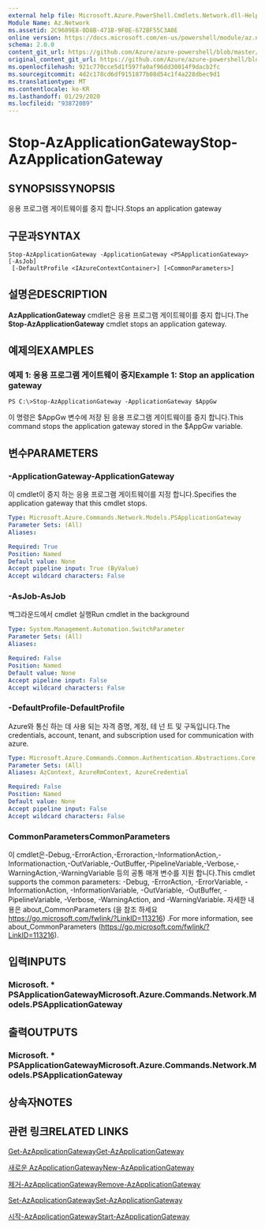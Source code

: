 ```yaml
---
external help file: Microsoft.Azure.PowerShell.Cmdlets.Network.dll-Help.xml
Module Name: Az.Network
ms.assetid: 2C9609E8-0D8B-471B-9F0E-672BF55C3A0E
online version: https://docs.microsoft.com/en-us/powershell/module/az.network/stop-azapplicationgateway
schema: 2.0.0
content_git_url: https://github.com/Azure/azure-powershell/blob/master/src/Network/Network/help/Stop-AzApplicationGateway.md
original_content_git_url: https://github.com/Azure/azure-powershell/blob/master/src/Network/Network/help/Stop-AzApplicationGateway.md
ms.openlocfilehash: 921c770cce5d1f597fa0af96dd30014f9dacb2fc
ms.sourcegitcommit: 4d2c178cd6df9151877b08d54c1f4a228dbec9d1
ms.translationtype: MT
ms.contentlocale: ko-KR
ms.lasthandoff: 01/29/2020
ms.locfileid: "93872089"
---
```

# <span data-ttu-id="5589f-101">Stop-AzApplicationGateway</span><span class="sxs-lookup"><span data-stu-id="5589f-101">Stop-AzApplicationGateway</span></span>

## <span data-ttu-id="5589f-102">SYNOPSIS</span><span class="sxs-lookup"><span data-stu-id="5589f-102">SYNOPSIS</span></span>
<span data-ttu-id="5589f-103">응용 프로그램 게이트웨이를 중지 합니다.</span><span class="sxs-lookup"><span data-stu-id="5589f-103">Stops an application gateway</span></span>

## <span data-ttu-id="5589f-104">구문과</span><span class="sxs-lookup"><span data-stu-id="5589f-104">SYNTAX</span></span>

```
Stop-AzApplicationGateway -ApplicationGateway <PSApplicationGateway> [-AsJob]
 [-DefaultProfile <IAzureContextContainer>] [<CommonParameters>]
```

## <span data-ttu-id="5589f-105">설명은</span><span class="sxs-lookup"><span data-stu-id="5589f-105">DESCRIPTION</span></span>
<span data-ttu-id="5589f-106">**AzApplicationGateway** cmdlet은 응용 프로그램 게이트웨이를 중지 합니다.</span><span class="sxs-lookup"><span data-stu-id="5589f-106">The **Stop-AzApplicationGateway** cmdlet stops an application gateway.</span></span>

## <span data-ttu-id="5589f-107">예제의</span><span class="sxs-lookup"><span data-stu-id="5589f-107">EXAMPLES</span></span>

### <span data-ttu-id="5589f-108">예제 1: 응용 프로그램 게이트웨이 중지</span><span class="sxs-lookup"><span data-stu-id="5589f-108">Example 1: Stop an application gateway</span></span>
```
PS C:\>Stop-AzApplicationGateway -ApplicationGateway $AppGw
```

<span data-ttu-id="5589f-109">이 명령은 $AppGw 변수에 저장 된 응용 프로그램 게이트웨이를 중지 합니다.</span><span class="sxs-lookup"><span data-stu-id="5589f-109">This command stops the application gateway stored in the $AppGw variable.</span></span>

## <span data-ttu-id="5589f-110">변수</span><span class="sxs-lookup"><span data-stu-id="5589f-110">PARAMETERS</span></span>

### <span data-ttu-id="5589f-111">-ApplicationGateway</span><span class="sxs-lookup"><span data-stu-id="5589f-111">-ApplicationGateway</span></span>
<span data-ttu-id="5589f-112">이 cmdlet이 중지 하는 응용 프로그램 게이트웨이를 지정 합니다.</span><span class="sxs-lookup"><span data-stu-id="5589f-112">Specifies the application gateway that this cmdlet stops.</span></span>

```yaml
Type: Microsoft.Azure.Commands.Network.Models.PSApplicationGateway
Parameter Sets: (All)
Aliases:

Required: True
Position: Named
Default value: None
Accept pipeline input: True (ByValue)
Accept wildcard characters: False
```

### <span data-ttu-id="5589f-113">-AsJob</span><span class="sxs-lookup"><span data-stu-id="5589f-113">-AsJob</span></span>
<span data-ttu-id="5589f-114">백그라운드에서 cmdlet 실행</span><span class="sxs-lookup"><span data-stu-id="5589f-114">Run cmdlet in the background</span></span>

```yaml
Type: System.Management.Automation.SwitchParameter
Parameter Sets: (All)
Aliases:

Required: False
Position: Named
Default value: None
Accept pipeline input: False
Accept wildcard characters: False
```

### <span data-ttu-id="5589f-115">-DefaultProfile</span><span class="sxs-lookup"><span data-stu-id="5589f-115">-DefaultProfile</span></span>
<span data-ttu-id="5589f-116">Azure와 통신 하는 데 사용 되는 자격 증명, 계정, 테 넌 트 및 구독입니다.</span><span class="sxs-lookup"><span data-stu-id="5589f-116">The credentials, account, tenant, and subscription used for communication with azure.</span></span>

```yaml
Type: Microsoft.Azure.Commands.Common.Authentication.Abstractions.Core.IAzureContextContainer
Parameter Sets: (All)
Aliases: AzContext, AzureRmContext, AzureCredential

Required: False
Position: Named
Default value: None
Accept pipeline input: False
Accept wildcard characters: False
```

### <span data-ttu-id="5589f-117">CommonParameters</span><span class="sxs-lookup"><span data-stu-id="5589f-117">CommonParameters</span></span>
<span data-ttu-id="5589f-118">이 cmdlet은-Debug,-ErrorAction,-Erroraction,-InformationAction,-Informationaction,-OutVariable,-OutBuffer,-PipelineVariable,-Verbose,-WarningAction,-WarningVariable 등의 공통 매개 변수를 지원 합니다.</span><span class="sxs-lookup"><span data-stu-id="5589f-118">This cmdlet supports the common parameters: -Debug, -ErrorAction, -ErrorVariable, -InformationAction, -InformationVariable, -OutVariable, -OutBuffer, -PipelineVariable, -Verbose, -WarningAction, and -WarningVariable.</span></span> <span data-ttu-id="5589f-119">자세한 내용은 about_CommonParameters (을 참조 하세요 https://go.microsoft.com/fwlink/?LinkID=113216) .</span><span class="sxs-lookup"><span data-stu-id="5589f-119">For more information, see about_CommonParameters (https://go.microsoft.com/fwlink/?LinkID=113216).</span></span>

## <span data-ttu-id="5589f-120">입력</span><span class="sxs-lookup"><span data-stu-id="5589f-120">INPUTS</span></span>

### <span data-ttu-id="5589f-121">Microsoft. \* PSApplicationGateway</span><span class="sxs-lookup"><span data-stu-id="5589f-121">Microsoft.Azure.Commands.Network.Models.PSApplicationGateway</span></span>

## <span data-ttu-id="5589f-122">출력</span><span class="sxs-lookup"><span data-stu-id="5589f-122">OUTPUTS</span></span>

### <span data-ttu-id="5589f-123">Microsoft. \* PSApplicationGateway</span><span class="sxs-lookup"><span data-stu-id="5589f-123">Microsoft.Azure.Commands.Network.Models.PSApplicationGateway</span></span>

## <span data-ttu-id="5589f-124">상속자</span><span class="sxs-lookup"><span data-stu-id="5589f-124">NOTES</span></span>

## <span data-ttu-id="5589f-125">관련 링크</span><span class="sxs-lookup"><span data-stu-id="5589f-125">RELATED LINKS</span></span>

[<span data-ttu-id="5589f-126">Get-AzApplicationGateway</span><span class="sxs-lookup"><span data-stu-id="5589f-126">Get-AzApplicationGateway</span></span>](./Get-AzApplicationGateway.md)

[<span data-ttu-id="5589f-127">새로운 AzApplicationGateway</span><span class="sxs-lookup"><span data-stu-id="5589f-127">New-AzApplicationGateway</span></span>](./New-AzApplicationGateway.md)

[<span data-ttu-id="5589f-128">제거-AzApplicationGateway</span><span class="sxs-lookup"><span data-stu-id="5589f-128">Remove-AzApplicationGateway</span></span>](./Remove-AzApplicationGateway.md)

[<span data-ttu-id="5589f-129">Set-AzApplicationGateway</span><span class="sxs-lookup"><span data-stu-id="5589f-129">Set-AzApplicationGateway</span></span>](./Set-AzApplicationGateway.md)

[<span data-ttu-id="5589f-130">시작-AzApplicationGateway</span><span class="sxs-lookup"><span data-stu-id="5589f-130">Start-AzApplicationGateway</span></span>](./Start-AzApplicationGateway.md)


